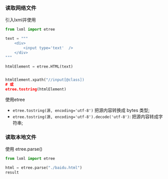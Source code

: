 ### 读取网络文件
引入lxml并使用
```py
from lxml import etree

text = """
    <div>
        <input type='text'  />
    </div>
"""

htmlElement = etree.HTML(text)


htmlElement.xpath("//input[@class])
# 或
etree.tostring(htmlElement)
```

使用etree
* `etree.tostring(源, encoding='utf-8')` 把源内容转换成 bytes 类型;
* `etree.tostring(源, encoding='utf-8').decode('utf-8')`: 把源内容转成字符串;



### 读取本地文件
使用 etree.parse()
```py
from lxml import etree

html = etree.parse("./baidu.html")
result

```
